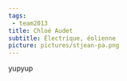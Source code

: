 ```yaml
---
tags:
 - team2013
title: Chloé Audet
subtitle: Électrique, éolienne
picture: pictures/stjean-pa.png
---
```


yupyup
